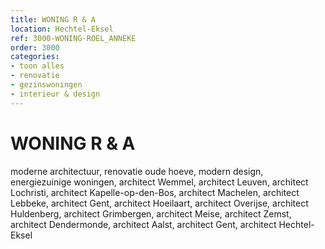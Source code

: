 ```yaml
---
title: WONING R & A
location: Hechtel-Eksel
ref: 3000-WONING-ROEL_ANNEKE
order: 3000
categories:
- toon alles
- renovatie
- gezinswoningen
- interieur & design
---
```

# WONING R & A

moderne architectuur, renovatie oude hoeve, modern design, energiezuinige woningen, architect Wemmel, architect Leuven, architect Lochristi, architect Kapelle-op-den-Bos, architect Machelen, architect Lebbeke, architect Gent, architect Hoeilaart, architect Overijse, architect Huldenberg, architect Grimbergen, architect Meise, architect Zemst, architect Dendermonde, architect Aalst, architect Gent, architect Hechtel-Eksel